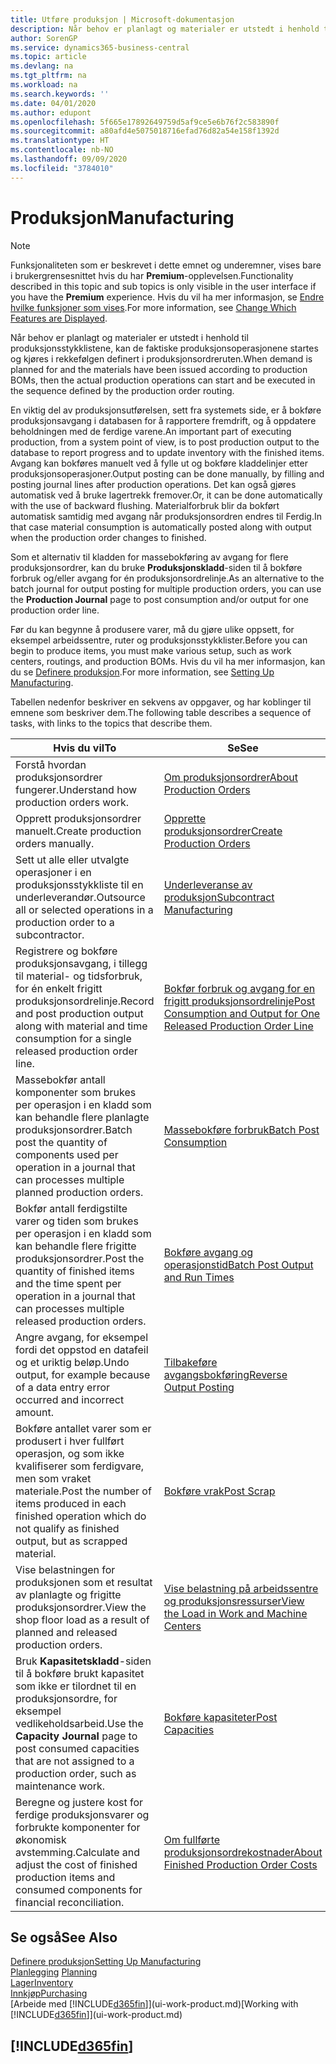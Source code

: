 ```yaml
---
title: Utføre produksjon | Microsoft-dokumentasjon
description: Når behov er planlagt og materialer er utstedt i henhold til produksjonsstykklistene, kan de faktiske produksjonsoperasjonene startes og kjøres i rekkefølgen definert i produksjonsordreruten.
author: SorenGP
ms.service: dynamics365-business-central
ms.topic: article
ms.devlang: na
ms.tgt_pltfrm: na
ms.workload: na
ms.search.keywords: ''
ms.date: 04/01/2020
ms.author: edupont
ms.openlocfilehash: 5f665e17892649759d5af9ce5e6b76f2c583890f
ms.sourcegitcommit: a80afd4e5075018716efad76d82a54e158f1392d
ms.translationtype: HT
ms.contentlocale: nb-NO
ms.lasthandoff: 09/09/2020
ms.locfileid: "3784010"
---
```

# <a name="manufacturing"></a><span data-ttu-id="23a40-103">Produksjon</span><span class="sxs-lookup"><span data-stu-id="23a40-103">Manufacturing</span></span>
> [!NOTE]
> <span data-ttu-id="23a40-104">Funksjonaliteten som er beskrevet i dette emnet og underemner, vises bare i brukergrensesnittet hvis du har **Premium**-opplevelsen.</span><span class="sxs-lookup"><span data-stu-id="23a40-104">Functionality described in this topic and sub topics is only visible in the user interface if you have the **Premium** experience.</span></span> <span data-ttu-id="23a40-105">Hvis du vil ha mer informasjon, se [Endre hvilke funksjoner som vises](ui-experiences.md).</span><span class="sxs-lookup"><span data-stu-id="23a40-105">For more information, see [Change Which Features are Displayed](ui-experiences.md).</span></span>

<span data-ttu-id="23a40-106">Når behov er planlagt og materialer er utstedt i henhold til produksjonsstykklistene, kan de faktiske produksjonsoperasjonene startes og kjøres i rekkefølgen definert i produksjonsordreruten.</span><span class="sxs-lookup"><span data-stu-id="23a40-106">When demand is planned for and the materials have been issued according to production BOMs, then the actual production operations can start and be executed in the sequence defined by the production order routing.</span></span>  

<span data-ttu-id="23a40-107">En viktig del av produksjonsutførelsen, sett fra systemets side, er å bokføre produksjonsavgang i databasen for å rapportere fremdrift, og å oppdatere beholdningen med de ferdige varene.</span><span class="sxs-lookup"><span data-stu-id="23a40-107">An important part of executing production, from a system point of view, is to post production output to the database to report progress and to update inventory with the finished items.</span></span> <span data-ttu-id="23a40-108">Avgang kan bokføres manuelt ved å fylle ut og bokføre kladdelinjer etter produksjonsoperasjoner.</span><span class="sxs-lookup"><span data-stu-id="23a40-108">Output posting can be done manually, by filling and posting journal lines after production operations.</span></span> <span data-ttu-id="23a40-109">Det kan også gjøres automatisk ved å bruke lagertrekk fremover.</span><span class="sxs-lookup"><span data-stu-id="23a40-109">Or, it can be done automatically with the use of backward flushing.</span></span> <span data-ttu-id="23a40-110">Materialforbruk blir da bokført automatisk samtidig med avgang når produksjonsordren endres til Ferdig.</span><span class="sxs-lookup"><span data-stu-id="23a40-110">In that case material consumption is automatically posted along with output when the production order changes to finished.</span></span>  

<span data-ttu-id="23a40-111">Som et alternativ til kladden for massebokføring av avgang for flere produksjonsordrer, kan du bruke **Produksjonskladd**-siden til å bokføre forbruk og/eller avgang for én produksjonsordrelinje.</span><span class="sxs-lookup"><span data-stu-id="23a40-111">As an alternative to the batch journal for output posting for multiple production orders, you can use the **Production Journal** page to post consumption and/or output for one production order line.</span></span>

<span data-ttu-id="23a40-112">Før du kan begynne å produsere varer, må du gjøre ulike oppsett, for eksempel arbeidssentre, ruter og produksjonsstykklister.</span><span class="sxs-lookup"><span data-stu-id="23a40-112">Before you can begin to produce items, you must make various setup, such as work centers, routings, and production BOMs.</span></span> <span data-ttu-id="23a40-113">Hvis du vil ha mer informasjon, kan du se [Definere produksjon](production-configure-production-processes.md).</span><span class="sxs-lookup"><span data-stu-id="23a40-113">For more information, see [Setting Up Manufacturing](production-configure-production-processes.md).</span></span>

<span data-ttu-id="23a40-114">Tabellen nedenfor beskriver en sekvens av oppgaver, og har koblinger til emnene som beskriver dem.</span><span class="sxs-lookup"><span data-stu-id="23a40-114">The following table describes a sequence of tasks, with links to the topics that describe them.</span></span>   

|<span data-ttu-id="23a40-115">**Hvis du vil**</span><span class="sxs-lookup"><span data-stu-id="23a40-115">**To**</span></span>|<span data-ttu-id="23a40-116">**Se**</span><span class="sxs-lookup"><span data-stu-id="23a40-116">**See**</span></span>|  
|------------|-------------|  
|<span data-ttu-id="23a40-117">Forstå hvordan produksjonsordrer fungerer.</span><span class="sxs-lookup"><span data-stu-id="23a40-117">Understand how production orders work.</span></span>|[<span data-ttu-id="23a40-118">Om produksjonsordrer</span><span class="sxs-lookup"><span data-stu-id="23a40-118">About Production Orders</span></span>](production-about-production-orders.md)|
|<span data-ttu-id="23a40-119">Opprett produksjonsordrer manuelt.</span><span class="sxs-lookup"><span data-stu-id="23a40-119">Create production orders manually.</span></span>|[<span data-ttu-id="23a40-120">Opprette produksjonsordrer</span><span class="sxs-lookup"><span data-stu-id="23a40-120">Create Production Orders</span></span>](production-how-to-create-production-orders.md)|
|<span data-ttu-id="23a40-121">Sett ut alle eller utvalgte operasjoner i en produksjonsstykkliste til en underleverandør.</span><span class="sxs-lookup"><span data-stu-id="23a40-121">Outsource all or selected operations in a production order to a subcontractor.</span></span>|[<span data-ttu-id="23a40-122">Underleveranse av produksjon</span><span class="sxs-lookup"><span data-stu-id="23a40-122">Subcontract Manufacturing</span></span>](production-how-to-subcontract-manufacturing.md)|
|<span data-ttu-id="23a40-123">Registrere og bokføre produksjonsavgang, i tillegg til material- og tidsforbruk, for én enkelt frigitt produksjonsordrelinje.</span><span class="sxs-lookup"><span data-stu-id="23a40-123">Record and post production output along with material and time consumption for a single released production order line.</span></span>|[<span data-ttu-id="23a40-124">Bokfør forbruk og avgang for en frigitt produksjonsordrelinje</span><span class="sxs-lookup"><span data-stu-id="23a40-124">Post Consumption and Output for One Released Production Order Line</span></span>](production-how-to-register-consumption-and-output.md)|  
|<span data-ttu-id="23a40-125">Massebokfør antall komponenter som brukes per operasjon i en kladd som kan behandle flere planlagte produksjonsordrer.</span><span class="sxs-lookup"><span data-stu-id="23a40-125">Batch post the quantity of components used per operation in a journal that can processes multiple planned production orders.</span></span>|[<span data-ttu-id="23a40-126">Massebokføre forbruk</span><span class="sxs-lookup"><span data-stu-id="23a40-126">Batch Post Consumption</span></span>](production-how-to-post-consumption.md)|
|<span data-ttu-id="23a40-127">Bokfør antall ferdigstilte varer og tiden som brukes per operasjon i en kladd som kan behandle flere frigitte produksjonsordrer.</span><span class="sxs-lookup"><span data-stu-id="23a40-127">Post the quantity of finished items and the time spent per operation in a journal that can processes multiple released production orders.</span></span>|[<span data-ttu-id="23a40-128">Bokføre avgang og operasjonstid</span><span class="sxs-lookup"><span data-stu-id="23a40-128">Batch Post Output and Run Times</span></span>](production-how-to-post-output-quantity.md)|
|<span data-ttu-id="23a40-129">Angre avgang, for eksempel fordi det oppstod en datafeil og et uriktig beløp.</span><span class="sxs-lookup"><span data-stu-id="23a40-129">Undo output, for example because of a data entry error occurred and incorrect amount.</span></span>  |[<span data-ttu-id="23a40-130">Tilbakeføre avgangsbokføring</span><span class="sxs-lookup"><span data-stu-id="23a40-130">Reverse Output Posting</span></span>](production-how-to-reverse-output-posting.md)|  
|<span data-ttu-id="23a40-131">Bokføre antallet varer som er produsert i hver fullført operasjon, og som ikke kvalifiserer som ferdigvare, men som vraket materiale.</span><span class="sxs-lookup"><span data-stu-id="23a40-131">Post the number of items produced in each finished operation which do not qualify as finished output, but as scrapped material.</span></span>|[<span data-ttu-id="23a40-132">Bokføre vrak</span><span class="sxs-lookup"><span data-stu-id="23a40-132">Post Scrap</span></span>](production-how-to-post-scrap.md)|
|<span data-ttu-id="23a40-133">Vise belastningen for produksjonen som et resultat av planlagte og frigitte produksjonsordrer.</span><span class="sxs-lookup"><span data-stu-id="23a40-133">View the shop floor load as a result of planned and released production orders.</span></span>|[<span data-ttu-id="23a40-134">Vise belastning på arbeidssentre og produksjonsressurser</span><span class="sxs-lookup"><span data-stu-id="23a40-134">View the Load in Work and Machine Centers</span></span>](production-how-to-view-the-load-on-work-centers.md)|      
|<span data-ttu-id="23a40-135">Bruk **Kapasitetskladd**-siden til å bokføre brukt kapasitet som ikke er tilordnet til en produksjonsordre, for eksempel vedlikeholdsarbeid.</span><span class="sxs-lookup"><span data-stu-id="23a40-135">Use the **Capacity Journal** page to post consumed capacities that are not assigned to a production order, such as maintenance work.</span></span>|[<span data-ttu-id="23a40-136">Bokføre kapasiteter</span><span class="sxs-lookup"><span data-stu-id="23a40-136">Post Capacities</span></span>](production-how-to-post-capacities.md)|  
|<span data-ttu-id="23a40-137">Beregne og justere kost for ferdige produksjonsvarer og forbrukte komponenter for økonomisk avstemming.</span><span class="sxs-lookup"><span data-stu-id="23a40-137">Calculate and adjust the cost of finished production items and consumed components for financial reconciliation.</span></span>|[<span data-ttu-id="23a40-138">Om fullførte produksjonsordrekostnader</span><span class="sxs-lookup"><span data-stu-id="23a40-138">About Finished Production Order Costs</span></span>](finance-about-finished-production-order-costs.md)|  

## <a name="see-also"></a><span data-ttu-id="23a40-139">Se også</span><span class="sxs-lookup"><span data-stu-id="23a40-139">See Also</span></span>  
[<span data-ttu-id="23a40-140">Definere produksjon</span><span class="sxs-lookup"><span data-stu-id="23a40-140">Setting Up Manufacturing</span></span>](production-configure-production-processes.md)  
<span data-ttu-id="23a40-141">[Planlegging](production-planning.md)    </span><span class="sxs-lookup"><span data-stu-id="23a40-141">[Planning](production-planning.md)    </span></span>  
[<span data-ttu-id="23a40-142">Lager</span><span class="sxs-lookup"><span data-stu-id="23a40-142">Inventory</span></span>](inventory-manage-inventory.md)  
[<span data-ttu-id="23a40-143">Innkjøp</span><span class="sxs-lookup"><span data-stu-id="23a40-143">Purchasing</span></span>](purchasing-manage-purchasing.md)  
<span data-ttu-id="23a40-144">[Arbeide med [!INCLUDE[d365fin](includes/d365fin_md.md)]](ui-work-product.md)</span><span class="sxs-lookup"><span data-stu-id="23a40-144">[Working with [!INCLUDE[d365fin](includes/d365fin_md.md)]](ui-work-product.md)</span></span>

## [!INCLUDE[d365fin](includes/free_trial_md.md)]  

